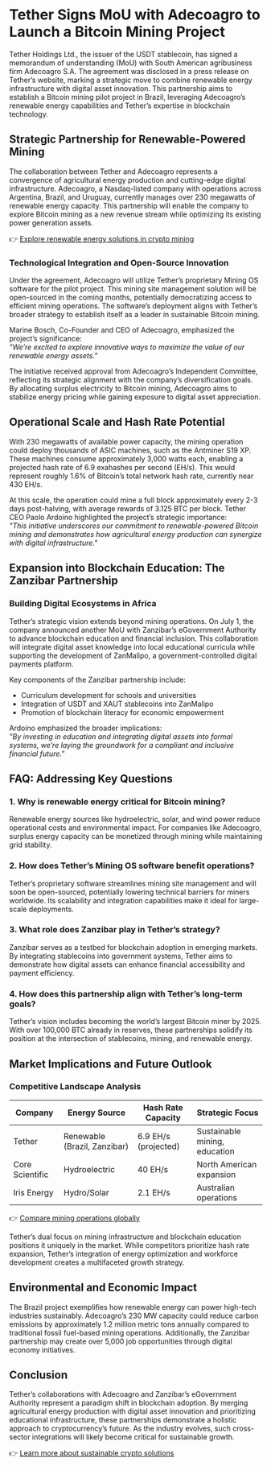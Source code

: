 # Tether Signs MoU with Adecoagro to Launch a Bitcoin Mining Project

Tether Holdings Ltd., the issuer of the USDT stablecoin, has signed a memorandum of understanding (MoU) with South American agribusiness firm Adecoagro S.A. The agreement was disclosed in a press release on Tether’s website, marking a strategic move to combine renewable energy infrastructure with digital asset innovation. This partnership aims to establish a Bitcoin mining pilot project in Brazil, leveraging Adecoagro’s renewable energy capabilities and Tether’s expertise in blockchain technology.

## Strategic Partnership for Renewable-Powered Mining

The collaboration between Tether and Adecoagro represents a convergence of agricultural energy production and cutting-edge digital infrastructure. Adecoagro, a Nasdaq-listed company with operations across Argentina, Brazil, and Uruguay, currently manages over 230 megawatts of renewable energy capacity. This partnership will enable the company to explore Bitcoin mining as a new revenue stream while optimizing its existing power generation assets.

👉 [Explore renewable energy solutions in crypto mining](https://bit.ly/okx-bonus)

### Technological Integration and Open-Source Innovation

Under the agreement, Adecoagro will utilize Tether’s proprietary Mining OS software for the pilot project. This mining site management solution will be open-sourced in the coming months, potentially democratizing access to efficient mining operations. The software’s deployment aligns with Tether’s broader strategy to establish itself as a leader in sustainable Bitcoin mining.

Marine Bosch, Co-Founder and CEO of Adecoagro, emphasized the project’s significance:  
*"We’re excited to explore innovative ways to maximize the value of our renewable energy assets."*  

The initiative received approval from Adecoagro’s Independent Committee, reflecting its strategic alignment with the company’s diversification goals. By allocating surplus electricity to Bitcoin mining, Adecoagro aims to stabilize energy pricing while gaining exposure to digital asset appreciation.

## Operational Scale and Hash Rate Potential

With 230 megawatts of available power capacity, the mining operation could deploy thousands of ASIC machines, such as the Antminer S19 XP. These machines consume approximately 3,000 watts each, enabling a projected hash rate of 6.9 exahashes per second (EH/s). This would represent roughly 1.6% of Bitcoin’s total network hash rate, currently near 430 EH/s.

At this scale, the operation could mine a full block approximately every 2-3 days post-halving, with average rewards of 3.125 BTC per block. Tether CEO Paolo Ardoino highlighted the project’s strategic importance:  
*"This initiative underscores our commitment to renewable-powered Bitcoin mining and demonstrates how agricultural energy production can synergize with digital infrastructure."*

## Expansion into Blockchain Education: The Zanzibar Partnership

### Building Digital Ecosystems in Africa

Tether’s strategic vision extends beyond mining operations. On July 1, the company announced another MoU with Zanzibar’s eGovernment Authority to advance blockchain education and financial inclusion. This collaboration will integrate digital asset knowledge into local educational curricula while supporting the development of ZanMalipo, a government-controlled digital payments platform.

Key components of the Zanzibar partnership include:  
- Curriculum development for schools and universities  
- Integration of USDT and XAUT stablecoins into ZanMalipo  
- Promotion of blockchain literacy for economic empowerment  

Ardoino emphasized the broader implications:  
*"By investing in education and integrating digital assets into formal systems, we’re laying the groundwork for a compliant and inclusive financial future."*

## FAQ: Addressing Key Questions

### 1. Why is renewable energy critical for Bitcoin mining?
Renewable energy sources like hydroelectric, solar, and wind power reduce operational costs and environmental impact. For companies like Adecoagro, surplus energy capacity can be monetized through mining while maintaining grid stability.

### 2. How does Tether’s Mining OS software benefit operations?
Tether’s proprietary software streamlines mining site management and will soon be open-sourced, potentially lowering technical barriers for miners worldwide. Its scalability and integration capabilities make it ideal for large-scale deployments.

### 3. What role does Zanzibar play in Tether’s strategy?
Zanzibar serves as a testbed for blockchain adoption in emerging markets. By integrating stablecoins into government systems, Tether aims to demonstrate how digital assets can enhance financial accessibility and payment efficiency.

### 4. How does this partnership align with Tether’s long-term goals?
Tether’s vision includes becoming the world’s largest Bitcoin miner by 2025. With over 100,000 BTC already in reserves, these partnerships solidify its position at the intersection of stablecoins, mining, and renewable energy.

## Market Implications and Future Outlook

### Competitive Landscape Analysis

| Company | Energy Source | Hash Rate Capacity | Strategic Focus |
|--------|---------------|--------------------|------------------|
| Tether | Renewable (Brazil, Zanzibar) | 6.9 EH/s (projected) | Sustainable mining, education |
| Core Scientific | Hydroelectric | 40 EH/s | North American expansion |
| Iris Energy | Hydro/Solar | 2.1 EH/s | Australian operations |

👉 [Compare mining operations globally](https://bit.ly/okx-bonus)

Tether’s dual focus on mining infrastructure and blockchain education positions it uniquely in the market. While competitors prioritize hash rate expansion, Tether’s integration of energy optimization and workforce development creates a multifaceted growth strategy.

## Environmental and Economic Impact

The Brazil project exemplifies how renewable energy can power high-tech industries sustainably. Adecoagro’s 230 MW capacity could reduce carbon emissions by approximately 1.2 million metric tons annually compared to traditional fossil fuel-based mining operations. Additionally, the Zanzibar partnership may create over 5,000 job opportunities through digital economy initiatives.

## Conclusion

Tether’s collaborations with Adecoagro and Zanzibar’s eGovernment Authority represent a paradigm shift in blockchain adoption. By merging agricultural energy production with digital asset innovation and prioritizing educational infrastructure, these partnerships demonstrate a holistic approach to cryptocurrency’s future. As the industry evolves, such cross-sector integrations will likely become critical for sustainable growth.

👉 [Learn more about sustainable crypto solutions](https://bit.ly/okx-bonus)